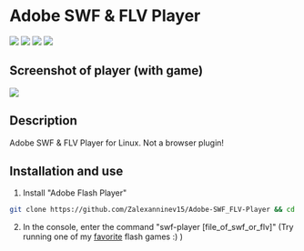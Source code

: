 # Adobe SWF & FLV Player

[![](https://img.shields.io/badge/OS-Linux-informational?logo=linux)](https://github.com/Zalexanninev15/Adobe-SWF_FLV-Player)
[![](https://img.shields.io/badge/license-MIT-blue.svg)](LICENSE)
[![](https://img.shields.io/badge/donate-QIWI-FF8C00.svg)](https://qiwi.com/n/ZALEXANNINEV15)
[![](https://img.shields.io/badge/donate-YooMoney-8B3FFD.svg)](https://yoomoney.ru/to/410015106319420)

## Screenshot of player (with game)
![](https://i.imgur.com/sSwZpRk.jpg)

## Description
Adobe SWF & FLV Player for Linux. Not a browser plugin!

## Installation and use
1. Install "Adobe Flash Player"
```bash
git clone https://github.com/Zalexanninev15/Adobe-SWF_FLV-Player && cd Adobe-SWF_FLV-Player && sudo cp swf-player /usr/bin/swf-player
```
2. In the console, enter the command "swf-player [file_of_swf_or_flv]" (Try running one of my [favorite](https://github.com/Zalexanninev15/Adobe-SWF_FLV-Player-Installer/raw/master/X-MEN.swf) flash games :) )
